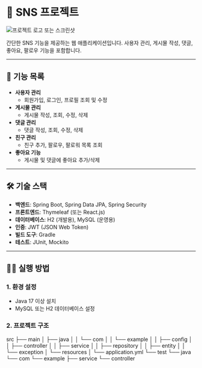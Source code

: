 # 📱 SNS 프로젝트

![프로젝트 로고 또는 스크린샷](https://example.com/project-image.png)

간단한 SNS 기능을 제공하는 웹 애플리케이션입니다. 사용자 관리, 게시물 작성, 댓글, 좋아요, 팔로우 기능을 포함합니다.

---

## 🚀 기능 목록

- **사용자 관리**
  - 회원가입, 로그인, 프로필 조회 및 수정
- **게시물 관리**
  - 게시물 작성, 조회, 수정, 삭제
- **댓글 관리**
  - 댓글 작성, 조회, 수정, 삭제
- **친구 관리**
  - 친구 추가, 팔로우, 팔로워 목록 조회
- **좋아요 기능**
  - 게시물 및 댓글에 좋아요 추가/삭제

---

## 🛠 기술 스택

- **백엔드**: Spring Boot, Spring Data JPA, Spring Security
- **프론트엔드**: Thymeleaf (또는 React.js)
- **데이터베이스**: H2 (개발용), MySQL (운영용)
- **인증**: JWT (JSON Web Token)
- **빌드 도구**: Gradle
- **테스트**: JUnit, Mockito

---

## 🏃‍♂️ 실행 방법

### 1. 환경 설정
- Java 17 이상 설치
- MySQL 또는 H2 데이터베이스 설정


### 2. 프로젝트 구조
src
├── main
│   ├── java
│   │   └── com
│   │       └── example
│   │           ├── config
│   │           ├── controller
│   │           ├── service
│   │           ├── repository
│   │           ├── entity
│   │           └── exception
│   └── resources
│       └── application.yml
└── test
    └── java
        └── com
            └── example
                ├── service
                └── controller
